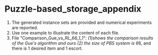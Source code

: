 # Puzzle-based_storage_appendix

1. The generated instance sets are provided and numerical experiments are reported. 
2. Use one example to illustrate the content of each file. 
3. File "Comparison_Gue_vs_RL_6*6_1_1": (1)shows the comparison results of the Gue's algorithm and ours (2) the size of PBS system is 6*6, and there is 1 desired item and 1 escort.
